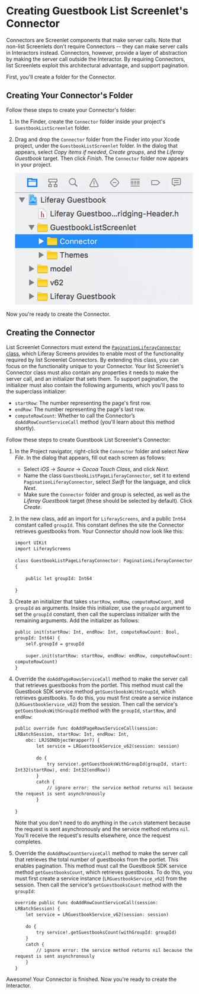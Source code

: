 # Creating Guestbook List Screenlet's Connector

Connectors are Screenlet components that make server calls. Note that non-list 
Screenlets don't require Connectors -- they can make server calls in Interactors 
instead. Connectors, however, provide a layer of abstraction by making the 
server call outside the Interactor. By requiring Connectors, list Screenlets 
exploit this architectural advantage, and support pagination. 

First, you'll create a folder for the Connector. 

## Creating Your Connector's Folder

Follow these steps to create your Connector's folder: 

1.  In the Finder, create the `Connector` folder inside your project's 
    `GuestbookListScreenlet` folder. 

2.  Drag and drop the `Connector` folder from the Finder into your Xcode 
    project, under the `GuestbookListScreenlet` folder. In the dialog that 
    appears, select *Copy items if needed*, *Create groups*, and the *Liferay 
    Guestbook* target. Then click *Finish*. The `Connector` folder now appears 
    in your project. 

    ![Figure 1: The new `Connector` folder should be inside the Screenlet's folder.](../../../images/ios-lp-connector-folder.png)

Now you're ready to create the Connector. 

## Creating the Connector

List Screenlet Connectors must extend the 
[`PaginationLiferayConnector` class](https://github.com/liferay/liferay-screens/blob/master/ios/Framework/Core/Base/BaseListScreenlet/PaginationLiferayConnector.swift), 
which Liferay Screens provides to enable most of the functionality required by 
list Screenlet Connectors. By extending this class, you can focus on the 
functionality unique to your Connector. Your list Screenlet's Connector class 
must also contain any properties it needs to make the server call, and an 
initializer that sets them. To support pagination, the initializer must also 
contain the following arguments, which you'll pass to the superclass 
initializer: 

- `startRow`: The number representing the page's first row. 
- `endRow`: The number representing the page's last row. 
- `computeRowCount`: Whether to call the Connector’s `doAddRowCountServiceCall` 
  method (you'll learn about this method shortly). 

Follow these steps to create Guestbook List Screenlet's Connector: 

1.  In the Project navigator, right-click the `Connector` folder and select 
    *New File*. In the dialog that appears, fill out each screen as follows: 

    - Select *iOS* &rarr; *Source* &rarr; *Cocoa Touch Class*, and click *Next*. 
    - Name the class `GuestbookListPageLiferayConnector`, set it to extend 
      `PaginationLiferayConnector`, select *Swift* for the language, and click 
      *Next*.
    - Make sure the `Connector` folder and group is selected, as well as the 
      *Liferay Guestbook* target (these should be selected by default). Click 
      *Create*. 

2.  In the new class, add an import for `LiferayScreens`, and a public `Int64` 
    constant called `groupId`. This constant defines the site the Connector 
    retrieves guestbooks from. Your Connector should now look like this:

        import UIKit
        import LiferayScreens

        class GuestbookListPageLiferayConnector: PaginationLiferayConnector {

            public let groupId: Int64

        }

3.  Create an initializer that takes `startRow`, `endRow`, `computeRowCount`, 
    and `groupId` as arguments. Inside this initializer, use the `groupId` 
    argument to set the `groupId` constant, then call the superclass initializer 
    with the remaining arguments. Add the initializer as follows: 

        public init(startRow: Int, endRow: Int, computeRowCount: Bool, groupId: Int64) {
            self.groupId = groupId

            super.init(startRow: startRow, endRow: endRow, computeRowCount: computeRowCount)
        }

4.  Override the `doAddPageRowsServiceCall` method to make the server call that 
    retrieves guestbooks from the portlet. This method must call the Guestbook 
    SDK service method `getGuestbooksWithGroupId`, which retrieves guestbooks. 
    To do this, you must first create a service instance 
    (`LRGuestbookService_v62`) from the session. Then call the service's 
    `getGuestbooksWithGroupId` method with the `groupId`, `startRow`, and 
    `endRow`:

        public override func doAddPageRowsServiceCall(session: LRBatchSession, startRow: Int, endRow: Int, 
            obc: LRJSONObjectWrapper?) {
                let service = LRGuestbookService_v62(session: session)

                do {
                    try service!.getGuestbooksWithGroupId(groupId, start: Int32(startRow), end: Int32(endRow))
                }
                catch {
                    // ignore error: the service method returns nil because the request is sent asynchronously
                }

        }

    Note that you don't need to do anything in the `catch` statement because the 
    request is sent asynchronously and the service method returns `nil`. You'll 
    receive the request's results elsewhere, once the request completes. 

5.  Override the `doAddRowCountServiceCall` method to make the server call that 
    retrieves the total number of guestbooks from the portlet. This enables 
    pagination. This method must call the Guestbook SDK service method 
    `getGuestbooksCount`, which retrieves guestbooks. To do this, you must first 
    create a service instance (`LRGuestbookService_v62`) from the session. Then 
    call the service's `getGuestbooksCount` method with the `groupId`:

        override public func doAddRowCountServiceCall(session: LRBatchSession) {
            let service = LRGuestbookService_v62(session: session)

            do {
                try service!.getGuestbooksCount(withGroupId: groupId)
            }
            catch {
                // ignore error: the service method returns nil because the request is sent asynchronously
            }
        }

Awesome! Your Connector is finished. Now you're ready to create the Interactor. 
